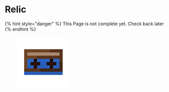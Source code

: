# Relic

{% hint style="danger" %}
This Page is not complete yet. Check back later
{% endhint %}

<figure><img src="https://github.com/ItsMePok/PFE/blob/wikiAssets/cassette/cassette_mc_disc_relic.png?raw=true" alt=""><figcaption></figcaption></figure>
